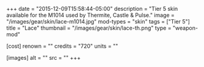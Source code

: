 +++
date = "2015-12-09T15:58:44-05:00"
description = "Tier 5 skin available for the M1014 used by Thermite, Castle & Pulse."
image = "/images/gear/skin/lace-m1014.jpg"
mod-types = "skin"
tags = ["Tier 5"]
title = "Lace"
thumbnail = "/images/gear/skin/lace-th.png"
type = "weapon-mod"

[cost]
  renown = ""
  credits = "720"
  units = ""

[images]
  alt = ""
  src = ""
+++
